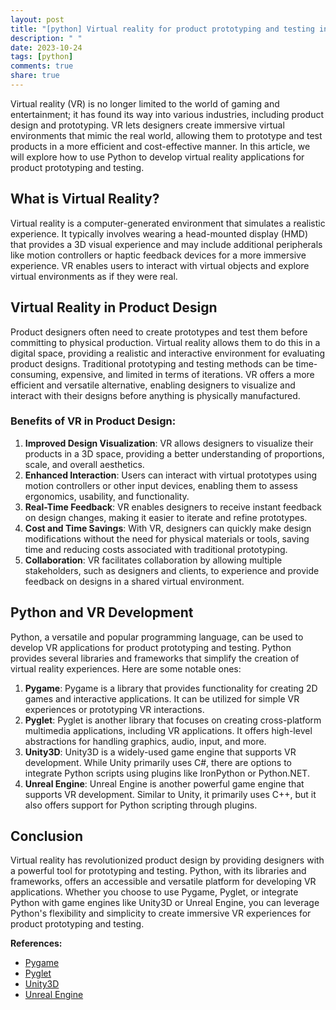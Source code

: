 ```yaml
---
layout: post
title: "[python] Virtual reality for product prototyping and testing in Python"
description: " "
date: 2023-10-24
tags: [python]
comments: true
share: true
---
```


Virtual reality (VR) is no longer limited to the world of gaming and entertainment; it has found its way into various industries, including product design and prototyping. VR lets designers create immersive virtual environments that mimic the real world, allowing them to prototype and test products in a more efficient and cost-effective manner. In this article, we will explore how to use Python to develop virtual reality applications for product prototyping and testing.

## What is Virtual Reality?

Virtual reality is a computer-generated environment that simulates a realistic experience. It typically involves wearing a head-mounted display (HMD) that provides a 3D visual experience and may include additional peripherals like motion controllers or haptic feedback devices for a more immersive experience. VR enables users to interact with virtual objects and explore virtual environments as if they were real.

## Virtual Reality in Product Design

Product designers often need to create prototypes and test them before committing to physical production. Virtual reality allows them to do this in a digital space, providing a realistic and interactive environment for evaluating product designs. Traditional prototyping and testing methods can be time-consuming, expensive, and limited in terms of iterations. VR offers a more efficient and versatile alternative, enabling designers to visualize and interact with their designs before anything is physically manufactured.

### Benefits of VR in Product Design:

1. **Improved Design Visualization**: VR allows designers to visualize their products in a 3D space, providing a better understanding of proportions, scale, and overall aesthetics.
2. **Enhanced Interaction**: Users can interact with virtual prototypes using motion controllers or other input devices, enabling them to assess ergonomics, usability, and functionality.
3. **Real-Time Feedback**: VR enables designers to receive instant feedback on design changes, making it easier to iterate and refine prototypes.
4. **Cost and Time Savings**: With VR, designers can quickly make design modifications without the need for physical materials or tools, saving time and reducing costs associated with traditional prototyping.
5. **Collaboration**: VR facilitates collaboration by allowing multiple stakeholders, such as designers and clients, to experience and provide feedback on designs in a shared virtual environment.

## Python and VR Development

Python, a versatile and popular programming language, can be used to develop VR applications for product prototyping and testing. Python provides several libraries and frameworks that simplify the creation of virtual reality experiences. Here are some notable ones:

1. **Pygame**: Pygame is a library that provides functionality for creating 2D games and interactive applications. It can be utilized for simple VR experiences or prototyping VR interactions.
2. **Pyglet**: Pyglet is another library that focuses on creating cross-platform multimedia applications, including VR applications. It offers high-level abstractions for handling graphics, audio, input, and more.
3. **Unity3D**: Unity3D is a widely-used game engine that supports VR development. While Unity primarily uses C#, there are options to integrate Python scripts using plugins like IronPython or Python.NET.
4. **Unreal Engine**: Unreal Engine is another powerful game engine that supports VR development. Similar to Unity, it primarily uses C++, but it also offers support for Python scripting through plugins.

## Conclusion

Virtual reality has revolutionized product design by providing designers with a powerful tool for prototyping and testing. Python, with its libraries and frameworks, offers an accessible and versatile platform for developing VR applications. Whether you choose to use Pygame, Pyglet, or integrate Python with game engines like Unity3D or Unreal Engine, you can leverage Python's flexibility and simplicity to create immersive VR experiences for product prototyping and testing.

**References:**
- [Pygame](https://www.pygame.org/)
- [Pyglet](https://pyglet.org/)
- [Unity3D](https://unity.com/)
- [Unreal Engine](https://www.unrealengine.com/)